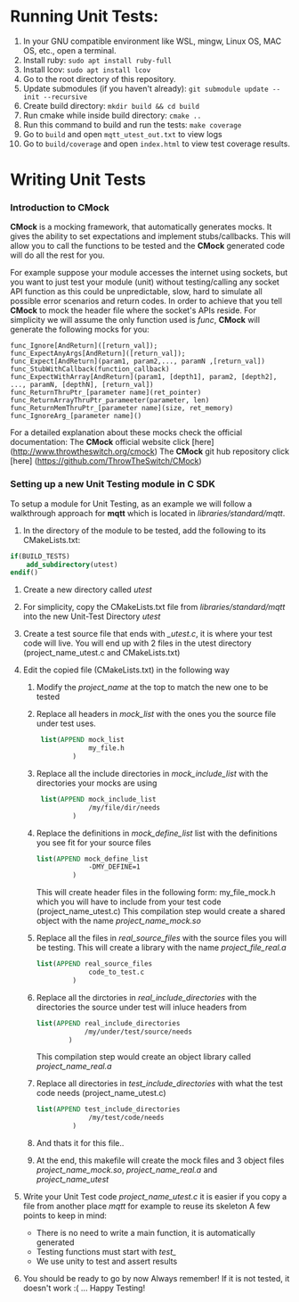 # Running Unit Tests:

1. In your GNU compatible environment like WSL, mingw, Linux OS, MAC OS, etc., open a terminal.
1. Install ruby: `sudo apt install ruby-full`
1. Install lcov: `sudo apt install lcov`
1. Go to the root directory of this repository.
1. Update submodules (if you haven't already): `git submodule update --init --recursive` 
1. Create build directory: `mkdir build && cd build`
1. Run cmake while inside build directory: `cmake ..`
1. Run this command to build and run the tests: `make coverage`
1. Go to `build` and open `mqtt_utest_out.txt` to view logs
1. Go to `build/coverage` and open `index.html` to view test coverage results.

# Writing Unit Tests

### Introduction to CMock
**CMock** is a mocking framework, that automatically generates mocks.
It gives the ability to set expectations and implement stubs/callbacks.
This will allow you to call the functions to be tested and the **CMock** generated code will do all the rest for you.

For example suppose your module accesses the internet using sockets, but you want to just test your module (unit) without testing/calling any socket API function as this could be unpredictable, slow, hard to simulate all possible
error scenarios and return codes.
In order to achieve that you tell **CMock** to mock the header file where the socket's APIs reside. For simplicity we will assume the only function used is *func*, **CMock** will generate the following mocks for you:

```
func_Ignore[AndReturn]([return_val]);
func_ExpectAnyArgs[AndReturn]([return_val]);
func_Expect[AndReturn](param1, param2,..., paramN ,[return_val])
func_StubWithCallback(function_callback)
func_ExpectWithArray[AndReturn](param1, [depth1], param2, [depth2], ..., paramN, [depthN], [return_val])
func_ReturnThruPtr_[parameter name](ret_pointer)
func_ReturnArrayThruPtr_parameeter(parameter, len)
func_ReturnMemThruPtr_[parameter name](size, ret_memory)
func_IgnoreArg_[parameter name]()
```
For a detailed explanation about these mocks check the official documentation:
The **CMock** official website click [here] (http://www.throwtheswitch.org/cmock)
The **CMock** git hub repository click [here] (https://github.com/ThrowTheSwitch/CMock)

### Setting up a new Unit Testing module in C SDK
To setup a module for Unit Testing, as an example we will follow a walkthrough approach for **mqtt** which is located in *libraries/standard/mqtt*.

1. In the directory of the module to be tested, add the following to its CMakeLists.txt:
```cmake
if(BUILD_TESTS)
    add_subdirectory(utest)
endif()
```

1. Create a new directory called *utest*

1. For simplicity, copy the CMakeLists.txt file from *libraries/standard/mqtt* into the new Unit-Test Directory *utest*

1. Create a test source file that ends with  *_utest.c*, it is where your test code will live. You will end up with 2 files in the utest directory (project_name_utest.c and CMakeLists.txt)

1. Edit the copied file (CMakeLists.txt) in the following way
    1. Modify the *project_name* at the top to match the new one to be tested
    1. Replace all headers in *mock_list* with the ones you the source file
       under test uses.
       ```cmake
        list(APPEND mock_list
                    my_file.h
                )
       ```
    1. Replace all the include directories in *mock_include_list* with the
       directories your mocks are using
       ```cmake
        list(APPEND mock_include_list
                    /my/file/dir/needs
                )
        ```
    1. Replace the definitions in *mock_define_list* list with the definitions you see fit for your source files
       ```cmake
       list(APPEND mock_define_list
                    -DMY_DEFINE=1
                )
       ```
       This will create header files in the following form:
       my_file_mock.h which you will have to include from
       your test code (project_name_utest.c)
       This compilation step would create a shared object with the name *project_name_mock.so*

    1. Replace all the files in *real_source_files* with the source files you will
       be testing. This will create a library with the name *project_file_real.a*
       ```cmake
       list(APPEND real_source_files
                    code_to_test.c
                )
       ```
    1. Replace all the dirctories in *real_include_directories*  with the
       directories the source under test will inluce headers from
       ```cmake
       list(APPEND real_include_directories
                   /my/under/test/source/needs
               )
       ```
       This compilation step would create an object library called *project_name_real.a*
    1. Replace all directories in *test_include_directories* with what the test
       code needs (project_name_utest.c)
       ```cmake
       list(APPEND test_include_directories
                    /my/test/code/needs
                )
        ```

    1. And thats it for this file..

    1. At the end, this makefile will create the mock files and 3 object files
       *project_name_mock.so*, *project_name_real.a* and *project_name_utest*

1. Write your Unit Test code *project_name_utest.c* it is easier if you copy a
   file from another place *mqtt* for example to reuse its skeleton
    A few points to keep in mind:
    * There is no need to write a main function, it is automatically generated
    * Testing functions must start with *test_*
    * We use unity to test and assert results
1.  You should be ready to go by now
    Always remember! If it is not tested, it doesn't work :( ... Happy Testing!
